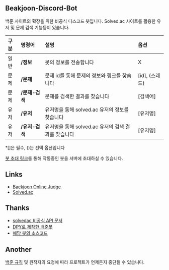 Beakjoon-Discord-Bot
-
백준 사이트의 확장을 위한 비공식 디스코드 봇입니다. Solved.ac 사이트를 활용한 유저 및 문제 검색 기능등이 있습니다.

<!-- <details>
<summary>명령어 리스트 보기</summary>
<div markdown="1"> -->

|구분|명령어|설명|옵션|
|:---|:---|:---|:---|
|일반|**/정보**|봇의 정보를 전송합니다|X|
|문제|**/문제**|문제 id를 통해 문제의 정보와 링크를 찾습니다|[id], (스레드)|
|문제|**/문제-검색**|문제를 검색한 결과를 찾습니다|[검색어]|
|유저|**/유저**|유저명을 통해 solved.ac 유저의 정보를 찾습니다|[유저명]|
|유저|**/유저-검색**|유저명을 통해 solved.ac 유저의 검색 결과를 찾습니다|[유저명]|

*[]은 필수, ()는 선택 옵션입니다
<!-- </div>
</details> -->


[봇 초대 링크](https://discord.com/api/oauth2/authorize?client_id=1139989151475843122&permissions=34359738368&scope=bot%20applications.commands)를 통해 작동중인 봇을 서버에 초대하실 수 있습니다.

Links
-
- [Baekjoon Online Judge](https://www.acmicpc.net/)
- [Solved.ac](https://solved.ac/)

Thanks
-
- [solvedac 비공식 API 문서](https://solvedac.github.io/unofficial-documentation/)
- [DPY로 제작한 백준봇](https://velog.io/@gyeongmin/%EB%B0%B1%EC%A4%80%EB%B4%87)
- [해당 봇의 소스코드](https://github.com/gyeongminn/baekjoonbot)

Another
-
[백준 규칙](https://help.acmicpc.net/rule) 및 원작자의 요청에 따라 프로젝트가 언제든지 중단될 수 있습니다.
